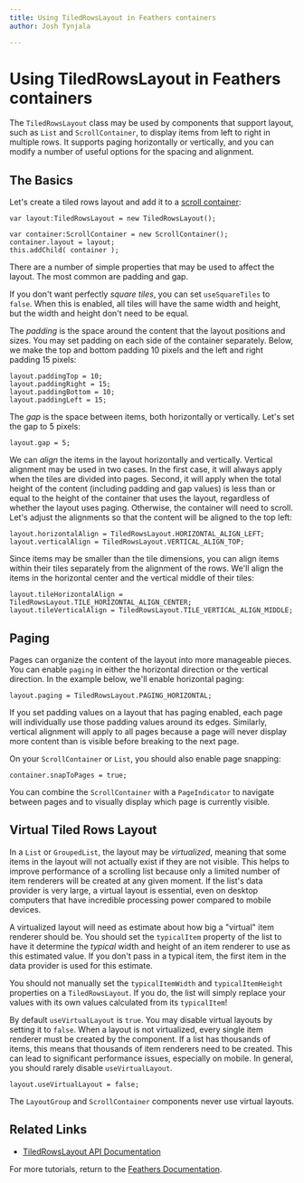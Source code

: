 ```yaml
---
title: Using TiledRowsLayout in Feathers containers  
author: Josh Tynjala

---
```

# Using TiledRowsLayout in Feathers containers

The `TiledRowsLayout` class may be used by components that support layout, such as `List` and `ScrollContainer`, to display items from left to right in multiple rows. It supports paging horizontally or vertically, and you can modify a number of useful options for the spacing and alignment.

## The Basics

Let's create a tiled rows layout and add it to a [scroll container](scroll-container.html):

``` code
var layout:TiledRowsLayout = new TiledRowsLayout();
 
var container:ScrollContainer = new ScrollContainer();
container.layout = layout;
this.addChild( container );
```

There are a number of simple properties that may be used to affect the layout. The most common are padding and gap.

If you don't want perfectly *square tiles*, you can set `useSquareTiles` to `false`. When this is enabled, all tiles will have the same width and height, but the width and height don't need to be equal.

The *padding* is the space around the content that the layout positions and sizes. You may set padding on each side of the container separately. Below, we make the top and bottom padding 10 pixels and the left and right padding 15 pixels:

``` code
layout.paddingTop = 10;
layout.paddingRight = 15;
layout.paddingBottom = 10;
layout.paddingLeft = 15;
```

The *gap* is the space between items, both horizontally or vertically. Let's set the gap to 5 pixels:

``` code
layout.gap = 5;
```

We can *align* the items in the layout horizontally and vertically. Vertical alignment may be used in two cases. In the first case, it will always apply when the tiles are divided into pages. Second, it will apply when the total height of the content (including padding and gap values) is less than or equal to the height of the container that uses the layout, regardless of whether the layout uses paging. Otherwise, the container will need to scroll. Let's adjust the alignments so that the content will be aligned to the top left:

``` code
layout.horizontalAlign = TiledRowsLayout.HORIZONTAL_ALIGN_LEFT;
layout.verticalAlign = TiledRowsLayout.VERTICAL_ALIGN_TOP;
```

Since items may be smaller than the tile dimensions, you can align items within their tiles separately from the alignment of the rows. We'll align the items in the horizontal center and the vertical middle of their tiles:

``` code
layout.tileHorizontalAlign = TiledRowsLayout.TILE_HORIZONTAL_ALIGN_CENTER;
layout.tileVerticalAlign = TiledRowsLayout.TILE_VERTICAL_ALIGN_MIDDLE;
```

## Paging

Pages can organize the content of the layout into more manageable pieces. You can enable `paging` in either the horizontal direction or the vertical direction. In the example below, we'll enable horizontal paging:

``` code
layout.paging = TiledRowsLayout.PAGING_HORIZONTAL;
```

If you set padding values on a layout that has paging enabled, each page will individually use those padding values around its edges. Similarly, vertical alignment will apply to all pages because a page will never display more content than is visible before breaking to the next page.

On your `ScrollContainer` or `List`, you should also enable page snapping:

``` code
container.snapToPages = true;
```

You can combine the `ScrollContainer` with a `PageIndicator` to navigate between pages and to visually display which page is currently visible.

## Virtual Tiled Rows Layout

In a `List` or `GroupedList`, the layout may be *virtualized*, meaning that some items in the layout will not actually exist if they are not visible. This helps to improve performance of a scrolling list because only a limited number of item renderers will be created at any given moment. If the list's data provider is very large, a virtual layout is essential, even on desktop computers that have incredible processing power compared to mobile devices.

A virtualized layout will need as estimate about how big a "virtual" item renderer should be. You should set the `typicalItem` property of the list to have it determine the *typical* width and height of an item renderer to use as this estimated value. If you don't pass in a typical item, the first item in the data provider is used for this estimate.

You should not manually set the `typicalItemWidth` and `typicalItemHeight` properties on a `TiledRowsLayout`. If you do, the list will simply replace your values with its own values calculated from its `typicalItem`!

By default `useVirtualLayout` is `true`. You may disable virtual layouts by setting it to `false`. When a layout is not virtualized, every single item renderer must be created by the component. If a list has thousands of items, this means that thousands of item renderers need to be created. This can lead to significant performance issues, especially on mobile. In general, you should rarely disable `useVirtualLayout`.

``` code
layout.useVirtualLayout = false;
```

The `LayoutGroup` and `ScrollContainer` components never use virtual layouts.

## Related Links

-   [TiledRowsLayout API Documentation](http://feathersui.com/documentation/feathers/layout/TiledRowsLayout.html)

For more tutorials, return to the [Feathers Documentation](index.html).


